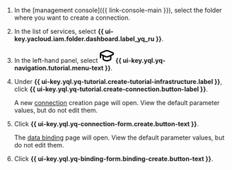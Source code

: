 1. In the [management console]({{ link-console-main }}), select the folder where you want to create a connection.
1. In the list of services, select **{{ ui-key.yacloud.iam.folder.dashboard.label_yq_ru }}**.
1. In the left-hand panel, select ![study](../../_assets/console-icons/graduation-cap.svg) **{{ ui-key.yql.yq-navigation.tutorial.menu-text }}**.
1. Under **{{ ui-key.yql.yq-tutorial.create-tutorial-infrastructure.label }}**, click **{{ ui-key.yql.yq-tutorial.create-connection.button-label }}**.

   A new [connection](../concepts/glossary.md#connection) creation page will open. View the default parameter values, but do not edit them.
1. Click **{{ ui-key.yql.yq-connection-form.create.button-text }}**.

   The [data binding](../concepts/glossary.md#binding) page will open. View the default parameter values, but do not edit them.
1. Click **{{ ui-key.yql.yq-binding-form.binding-create.button-text }}**.
